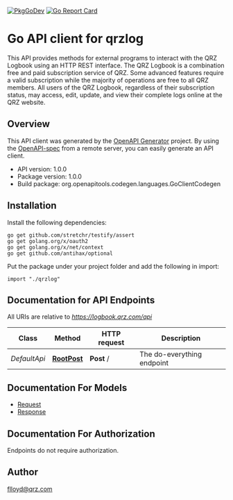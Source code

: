 [![PkgGoDev](https://pkg.go.dev/badge/github.com/k0swe/qrz-logbook)](https://pkg.go.dev/github.com/k0swe/qrz-logbook)
[![Go Report Card](https://goreportcard.com/badge/github.com/k0swe/qrz-logbook)](https://goreportcard.com/report/github.com/k0swe/qrz-logbook)

# Go API client for qrzlog

This API provides methods for external programs to interact with the QRZ Logbook using an HTTP REST interface. The QRZ Logbook is a combination free and paid subscription service of QRZ. Some advanced features require a valid subscription while the majority of operations are free to all QRZ members. All users of the QRZ Logbook, regardless of their subscription status, may access, edit, update, and view their complete logs online at the QRZ website.

## Overview
This API client was generated by the [OpenAPI Generator](https://openapi-generator.tech) project.  By using the [OpenAPI-spec](https://www.openapis.org/) from a remote server, you can easily generate an API client.

- API version: 1.0.0
- Package version: 1.0.0
- Build package: org.openapitools.codegen.languages.GoClientCodegen

## Installation

Install the following dependencies:

```shell
go get github.com/stretchr/testify/assert
go get golang.org/x/oauth2
go get golang.org/x/net/context
go get github.com/antihax/optional
```

Put the package under your project folder and add the following in import:

```golang
import "./qrzlog"
```

## Documentation for API Endpoints

All URIs are relative to *https://logbook.qrz.com/api*

Class | Method | HTTP request | Description
------------ | ------------- | ------------- | -------------
*DefaultApi* | [**RootPost**](docs/DefaultApi.md#rootpost) | **Post** / | The do-everything endpoint


## Documentation For Models

 - [Request](docs/Request.md)
 - [Response](docs/Response.md)


## Documentation For Authorization

 Endpoints do not require authorization.



## Author

flloyd@qrz.com

